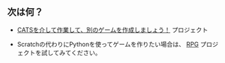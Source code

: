 ## 次は何？

- [CATSを介して作業して、別のゲームを作成しましょう！](https://projects.raspberrypi.org/en/projects/cats) プロジェクト

- Scratchの代わりにPythonを使ってゲームを作りたい場合は、 [RPG](https://projects.raspberrypi.org/en/projects/rpg) プロジェクトを試してみてください。